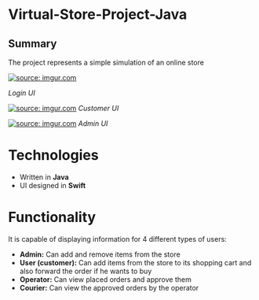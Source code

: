 # Virtual-Store-Project-Java

## Summary

 The project represents a simple simulation of an online store
 
<a href="https://imgur.com/stFDy4R"><img src="https://i.imgur.com/stFDy4R.png" title="source: imgur.com" /></a>

*Login UI*

<a href="https://imgur.com/xnBxeul"><img src="https://i.imgur.com/xnBxeul.png" title="source: imgur.com" /></a>
*Customer UI*

<a href="https://imgur.com/qo2lv84"><img src="https://i.imgur.com/qo2lv84.png" title="source: imgur.com" /></a>
*Admin UI*

# Technologies

- Written in **Java**
- UI designed in **Swift**

# Functionality

It is capable of displaying information for 4 different types of users:
- **Admin:** Can add and remove items from the store
- **User (customer):** Can add items from the store to its shopping cart and also forward the order if he wants to buy
- **Operator:** Can view placed orders and approve them
- **Courier:** Can view the approved orders by the operator


<!--stackedit_data:
eyJoaXN0b3J5IjpbLTEwOTEwMjg4MjYsMTY3MTE5NjI5OF19
-->